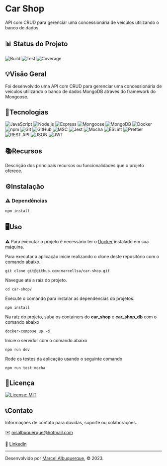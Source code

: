 <!-- Título do Projeto -->
# Car Shop

API com CRUD para gerenciar uma concessionária de veículos utilizando o banco de dados.

<!-- Status do Projeto -->
## 📊 Status do Projeto

![Build](https://img.shields.io/badge/build-passing-brightgreen)
![Test](https://img.shields.io/badge/tests-passed-brightgreen)
![Coverage](https://img.shields.io/badge/coverage-60%25-yellow)

<!-- Visão Geral -->
## 💡Visão Geral

Foi desenvolvido uma API com CRUD para gerenciar uma concessionária de veículos utilizando o banco de dados MongoDB através do framework do Mongoose.

<!-- Tecnologias -->
## 🔧Tecnologias

![JavaScript](https://img.shields.io/badge/-JavaScript-yellow)
![Node.js](https://img.shields.io/badge/-Node.js-green)
![Express](https://img.shields.io/badge/-Express-lightgrey)
![Mongoose](https://img.shields.io/badge/-Mongoose-green)
![MongoDB](https://img.shields.io/badge/-MongoDB-green)
![Docker](https://img.shields.io/badge/-Docker-blue)
![npm](https://img.shields.io/badge/-npm-red)
![Git](https://img.shields.io/badge/-Git-red)
![GitHub](https://img.shields.io/badge/-GitHub-black)
![MSC](https://img.shields.io/badge/-MSC-lightgrey)
![Jest](https://img.shields.io/badge/-Jest-red)
![Mocha](https://img.shields.io/badge/-Mocha-blue)
![ESLint](https://img.shields.io/badge/-ESLint-purple)
![Prettier](https://img.shields.io/badge/-Prettier-pink)
![REST API](https://img.shields.io/badge/-REST%20API-green)
![JSON](https://img.shields.io/badge/-JSON-orange)
![JWT](https://img.shields.io/badge/-JWT-yellow)

<!-- Recursos -->
## 📚Recursos

Descrição dos principais recursos ou funcionalidades que o projeto oferece.

<!-- Instalação -->
## ⚙️Instalação

### :warning: Dependências

```bash
npm install
``` 

<!-- Uso -->
## 🖥️Uso

  ⚠️ Para executar o projeto é necessário ter o [Docker](https://docs.docker.com/desktop/install/linux-install/) instalado em sua máquina.
  

Para executar a aplicação inicie realizando o clone deste repositório com o comando abaixo.

    git clone git@github.com:marcellsa/car-shop.git

Navegue até a raíz do projeto.

    cd car-shop/

Execute o comando para instalar as dependencias do projetos.

    npm install
    
Na raíz do projeto, suba os containers do **car_shop** e **car_shop_db** com o comando abaixo

    docker-compose up -d

Inicie o servidor com o comando abaixo

    npm run dev
  
Rode os testes da aplicação usando o seguinte comando

    npm run test:mocha

<!-- Licença -->
## 📝Licença

[![License: MIT](https://img.shields.io/badge/License-MIT-yellow.svg)](https://opensource.org/licenses/MIT)

<!-- Contato -->
## 📞Contato

Informações de contato para dúvidas, suporte ou colaborações.

✉️ msalbuquerque@hotmail.com

💼 [LinkedIn](https://linkedin.com/in/marcellsa)



---

Desenvolvido por [Marcel Albuquerque](www.linkedin.com/in/marcellsa), © 2023.
